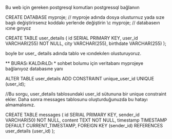 Bu web için gereken postgresql komutları
 postgressql bağlanıın

CREATE DATABASE myproje;  // myproje adında dosya olusturnuz yada sıze baglı değiştirirsenız koddakı yerlerıde değiştirin
\c myproje;     // databaseın ıcıne gırıyoz

CREATE TABLE user_details (
  id SERIAL PRIMARY KEY,
  user_id VARCHAR(255) NOT NULL,
  city VARCHAR(255),
  birthdate VARCHAR(255)
);

boyle bır user_ details adında tablo ve ıcındekılerı olusturuyoruz.

** BURASı KALDıRıLDı *
sohbet bolumu için veritabanı myprojeye bağlanıyoz databasıne yanı 

ALTER TABLE user_details
ADD CONSTRAINT unique_user_id UNIQUE (user_id); 

  //Bu sorgu, user_details tablosundaki user_id sütununa bir unique constraint ekler. Daha sonra messages tablosunu oluşturduğunuzda bu hatayı almamalısınız.


CREATE TABLE messages (
   id SERIAL PRIMARY KEY,
   sender_id VARCHAR(50) NOT NULL,
   content TEXT NOT NULL,
   timestamp TIMESTAMP DEFAULT CURRENT_TIMESTAMP,
   FOREIGN KEY (sender_id) REFERENCES user_details (user_id)
);
